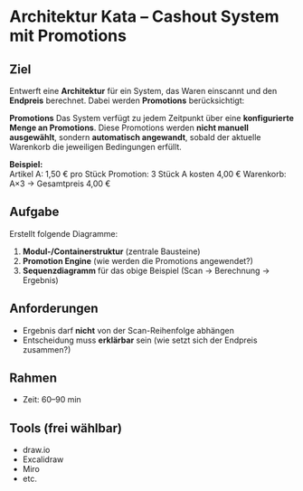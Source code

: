 # Architektur Kata – Cashout System mit Promotions

## Ziel
Entwerft eine **Architektur** für ein System, das Waren einscannt und den **Endpreis** berechnet.
Dabei werden **Promotions** berücksichtigt:

**Promotions**
Das System verfügt zu jedem Zeitpunkt über eine **konfigurierte Menge an Promotions**.
Diese Promotions werden **nicht manuell ausgewählt**, sondern **automatisch angewandt**,
sobald der aktuelle Warenkorb die jeweiligen Bedingungen erfüllt.

**Beispiel:**  
Artikel A: 1,50 € pro Stück
Promotion: 3 Stück A kosten 4,00 €
Warenkorb: A×3 → Gesamtpreis 4,00 €

## Aufgabe
Erstellt folgende Diagramme:
1. **Modul-/Containerstruktur** (zentrale Bausteine)
2. **Promotion Engine** (wie werden die Promotions angewendet?)
3. **Sequenzdiagramm** für das obige Beispiel (Scan → Berechnung → Ergebnis)

## Anforderungen
- Ergebnis darf **nicht** von der Scan-Reihenfolge abhängen
- Entscheidung muss **erklärbar** sein (wie setzt sich der Endpreis zusammen?)

## Rahmen
- Zeit: 60–90 min

## Tools (frei wählbar)
- draw.io
- Excalidraw
- Miro
- etc.
